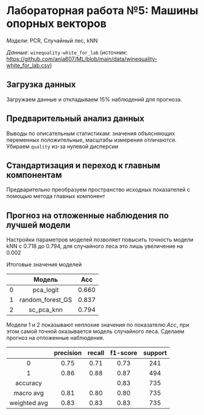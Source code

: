 # Лабораторная работа №5: Машины опорных векторов

_Модели_: PCR, Случайный лес, kNN

_Данные_: `winequality-white_for_lab` (источник: https://github.com/ania607/ML/blob/main/data/winequality-white_for_lab.csv)

## Загрузка данных

Загружаем данные и откладываем 15% наблюдений для прогноза.

## Предварительный анализ данных

Выводы по описательным статистикам: значения объясняющих переменных положительные, масштабы измерения отличаются. Убираем `quality` из-за нулевой дисперсии

## Стандартизация и переход к главным компонентам

Предварительно преобразуем пространство исходных показателей с помощью метода главных компонент

## Прогноз на отложенные наблюдения по лучшей модели

Настройки параметров моделей позволяет повысить точность модели kNN с 0.718 до 0.794, для случайного леса это лишь увеличение на 0.002

Итоговые значения моделей

|     |      Модель      |  Acc  |
| :-: | :--------------: | :---: |
|  0  |    pca_logit     | 0.660 |
|  1  | random_forest_GS | 0.837 |
|  2  |    sc_pca_knn    | 0.794 |

Модели 1 и 2 показывают неплохие значения по показателю $Acc$, при этом самой точной оказывается модель случайного леса. Сделаем прогноз на отложенные наблюдения.

|              | precision | recall | f1-score | support |
| :----------: | :-------: | :----: | :------: | :-----: |
|      0       |   0.75    |  0.71  |   0.73   |   241   |
|      1       |   0.86    |  0.88  |   0.87   |   494   |
|   accuracy   |           |        |   0.83   |   735   |
|  macro avg   |   0.81    |  0.80  |   0.80   |   735   |
| weighted avg |   0.83    |  0.83  |   0.83   |   735   |
